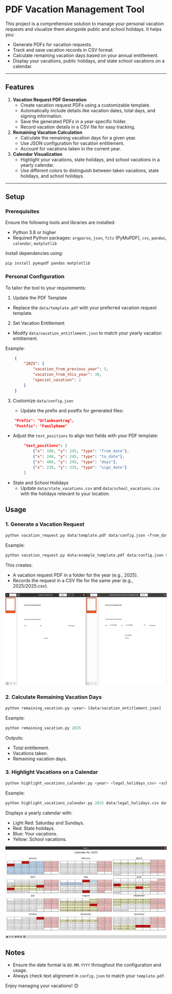 # PDF Vacation Management Tool

This project is a comprehensive solution to manage your personal vacation requests and visualize them alongside public and school holidays. It helps you:

- Generate PDFs for vacation requests.
- Track and save vacation records in CSV format.
- Calculate remaining vacation days based on your annual entitlement.
- Display your vacations, public holidays, and state school vacations on a calendar.

---

## Features

1. **Vacation Request PDF Generation**
   - Create vacation request PDFs using a customizable template.
   - Automatically include details like vacation dates, total days, and signing information.
   - Save the generated PDFs in a year-specific folder.
   - Record vacation details in a CSV file for easy tracking.
2. **Remaining Vacation Calculation**
   - Calculate the remaining vacation days for a given year.
   - Use JSON configuration for vacation entitlement.
   - Account for vacations taken in the current year.
3. **Calendar Visualization**
   - Highlight your vacations, state holidays, and school vacations in a yearly calendar.
   - Use different colors to distinguish between taken vacations, state holidays, and school holidays.

---

## Setup

### Prerequisites
Ensure the following tools and libraries are installed:
- Python 3.8 or higher
- Required Python packages: `argparse`, `json`, `fitz` (PyMuPDF), `csv`, `pandas`, `calendar`, `matplotlib`

Install dependencies using:

```bash
pip install pymupdf pandas matplotlib
```


### Personal Configuration

To tailor the tool to your requirements:

 1.   Update the PDF Template

* Replace the `data/template.pdf` with your preferred vacation request template.

 2.  Set Vacation Entitlement

* Modify `data/vacation_entitlement.json` to match your yearly vacation entitlement.
        
Example:

```json
    {
        "2025": {
            "vacation_from_previous_year": 3,
            "vacation_from_this_year": 30,
            "special_vacation": 2
        }
    }
```

3. Customize `data/config.json`

    * Update the prefix and postfix for generated files:

```json
	"Prefix": "Urlaubsantrag",
	"Postfix": "FamilyName"
```

* Adjust the `text_positions` to align text fields with your PDF template:

```json
        "text_positions": [
            {"x": 100, "y": 245, "type": "from_date"},
            {"x": 240, "y": 245, "type": "to_date"},
            {"x": 400, "y": 245, "type": "days"},
            {"x": 230, "y": 335, "type": "sign_date"}
        ]
```

* State and School Holidays
	* Update `data/state_vacations.csv` and `data/school_vacations.csv` with the holidays relevant to your location.

## Usage

### 1. Generate a Vacation Request

```python
python vacation_request.py data/template.pdf data/config.json <from_date> <to_date> <days> <sign_date> [<sign_location>]
```

Example:

```python
python vacation_request.py data/example_template.pdf data/config.json 01.07.2025 10.07.2025 10 30.06.2025
```

This creates:

*    A vacation request PDF in a folder for the year (e.g., 2025).
*    Records the request in a CSV file for the same year (e.g., 2025/2025.csv).

![figure](assets/figure.png)

### 2. Calculate Remaining Vacation Days

```python
python remaining_vacation.py <year> [data/vacation_entitlement.json]
```

Example:

```python
python remaining_vacation.py 2025
```

Outputs:

*    Total entitlement.
*    Vacations taken.
*    Remaining vacation days.

### 3. Highlight Vacations on a Calendar

```python
python highlight_vacations_calender.py <year> <legal_holidays_csv> <school_vacations_csv>
```

Example:

```python
python highlight_vacations_calendar.py 2025 data/legal_holidays.csv data/school_vacations.csv
```

Displays a yearly calendar with:

*    Light Red: Saturday and Sundays.
*    Red: State holidays.
*    Blue: Your vacations.
*    Yellow: School vacations.

![calender](assets/calender.png)


## Notes

*    Ensure the date format is `DD.MM.YYYY` throughout the configuration and usage.
*    Always check text alignment in `config.json` to match your `template.pdf`.

Enjoy managing your vacations! 😊
